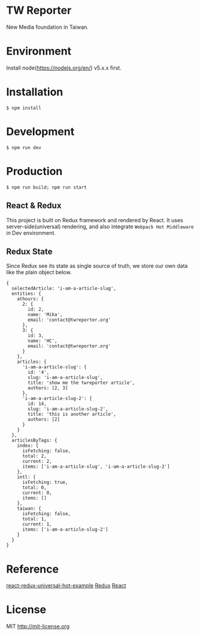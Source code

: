 # TW Reporter
New Media foundation in Taiwan.

# Environment
  Install node(https://nodejs.org/en/) v5.x.x first.

# Installation
    $ npm install

# Development
    $ npm run dev
  
# Production
    $ npm run build; npm run start

## React & Redux
This project is built on Redux framework and rendered by React.
It uses server-side(universal) rendering, and also integrate ```Webpack Hot Middleware``` in Dev environment.

## Redux State
Since Redux see its state as single source of truth, we store our own data like the plain object below.
```
{
  selectedArticle: 'i-am-a-article-slug',
  entities: {
    athours: {
      2: {
        id: 2,
        name: 'Mika',
        email: 'contact@twreporter.org'
      },
      3: {
        id: 3,
        name: 'HC',
        email: 'contact@twreporter.org'
      }
    },
    articles: {
      'i-am-a-article-slug': {
        id: '4',
        slug: 'i-am-a-article-slug',
        title: 'show me the twreporter article',
        authors: [2, 3]
      },
      'i-am-a-article-slug-2': {
        id: 14,
        slug: 'i-am-a-article-slug-2',
        title: 'this is another article',
        authors: [2]
      }
    }
  },
  articlesByTags: {
    index: {
      isFetching: false,
      total: 2,
      current: 2,
      items: ['i-am-a-article-slug', 'i-am-a-article-slug-2']
    },
    intl: {
      isFetching: true,
      total: 0,
      current: 0,
      items: []
    },
    taiwan: {
      isFetching: false,
      total: 1,
      current: 1,
      items: ['i-am-a-article-slug-2']
    }
  }
}

```

# Reference
[react-redux-universal-hot-example](https://github.com/erikras/react-redux-universal-hot-example)
[Redux](https://github.com/reactjs/redux)
[React](https://github.com/facebook/react)

# License

MIT http://mit-license.org
